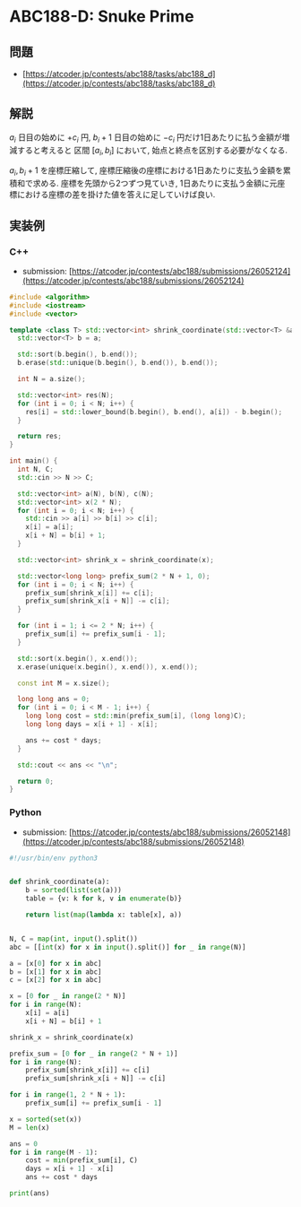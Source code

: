 # ABC188-D: Snuke Prime

## 問題

* [https://atcoder.jp/contests/abc188/tasks/abc188_d](https://atcoder.jp/contests/abc188/tasks/abc188_d)

## 解説

$a_i$ 日目の始めに $+c_i$ 円, $b_i + 1$ 日目の始めに $-c_i$ 円だけ1日あたりに払う金額が増減すると考えると
区間 $[a_i, b_i]$ において, 始点と終点を区別する必要がなくなる.

$a_i, b_i + 1$ を座標圧縮して, 座標圧縮後の座標における1日あたりに支払う金額を累積和で求める.
座標を先頭から2つずつ見ていき, 1日あたりに支払う金額に元座標における座標の差を掛けた値を答えに足していけば良い.

## 実装例

### C++

* submission: [https://atcoder.jp/contests/abc188/submissions/26052124](https://atcoder.jp/contests/abc188/submissions/26052124)

```cpp
#include <algorithm>
#include <iostream>
#include <vector>

template <class T> std::vector<int> shrink_coordinate(std::vector<T> &a) {
  std::vector<T> b = a;

  std::sort(b.begin(), b.end());
  b.erase(std::unique(b.begin(), b.end()), b.end());

  int N = a.size();

  std::vector<int> res(N);
  for (int i = 0; i < N; i++) {
    res[i] = std::lower_bound(b.begin(), b.end(), a[i]) - b.begin();
  }

  return res;
}

int main() {
  int N, C;
  std::cin >> N >> C;

  std::vector<int> a(N), b(N), c(N);
  std::vector<int> x(2 * N);
  for (int i = 0; i < N; i++) {
    std::cin >> a[i] >> b[i] >> c[i];
    x[i] = a[i];
    x[i + N] = b[i] + 1;
  }

  std::vector<int> shrink_x = shrink_coordinate(x);

  std::vector<long long> prefix_sum(2 * N + 1, 0);
  for (int i = 0; i < N; i++) {
    prefix_sum[shrink_x[i]] += c[i];
    prefix_sum[shrink_x[i + N]] -= c[i];
  }

  for (int i = 1; i <= 2 * N; i++) {
    prefix_sum[i] += prefix_sum[i - 1];
  }

  std::sort(x.begin(), x.end());
  x.erase(unique(x.begin(), x.end()), x.end());

  const int M = x.size();

  long long ans = 0;
  for (int i = 0; i < M - 1; i++) {
    long long cost = std::min(prefix_sum[i], (long long)C);
    long long days = x[i + 1] - x[i];

    ans += cost * days;
  }

  std::cout << ans << "\n";

  return 0;
}
```

### Python

* submission: [https://atcoder.jp/contests/abc188/submissions/26052148](https://atcoder.jp/contests/abc188/submissions/26052148)

```python
#!/usr/bin/env python3


def shrink_coordinate(a):
    b = sorted(list(set(a)))
    table = {v: k for k, v in enumerate(b)}

    return list(map(lambda x: table[x], a))


N, C = map(int, input().split())
abc = [[int(x) for x in input().split()] for _ in range(N)]

a = [x[0] for x in abc]
b = [x[1] for x in abc]
c = [x[2] for x in abc]

x = [0 for _ in range(2 * N)]
for i in range(N):
    x[i] = a[i]
    x[i + N] = b[i] + 1

shrink_x = shrink_coordinate(x)

prefix_sum = [0 for _ in range(2 * N + 1)]
for i in range(N):
    prefix_sum[shrink_x[i]] += c[i]
    prefix_sum[shrink_x[i + N]] -= c[i]

for i in range(1, 2 * N + 1):
    prefix_sum[i] += prefix_sum[i - 1]

x = sorted(set(x))
M = len(x)

ans = 0
for i in range(M - 1):
    cost = min(prefix_sum[i], C)
    days = x[i + 1] - x[i]
    ans += cost * days

print(ans)
```

